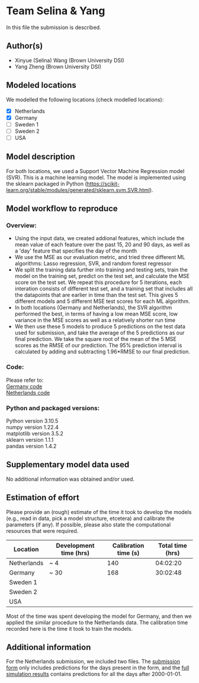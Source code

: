 # Team Selina & Yang

In this file the submission is described. 

## Author(s)

- Xinyue (Selina) Wang (Brown University DSI)
- Yang Zheng (Brown University DSI)

## Modeled locations

We modelled the following locations (check modelled locations):

- [x] Netherlands
- [x] Germany
- [ ] Sweden 1
- [ ] Sweden 2
- [ ] USA

## Model description


For both locations, we used a Support Vector Machine Regression model (SVR). This is a machine learning model. The model is implemented using the sklearn packaged in Python (https://scikit-learn.org/stable/modules/generated/sklearn.svm.SVR.html).



## Model workflow to reproduce

### Overview:
- Using the input data, we created addional features, which include the mean value of each feature over the past 15, 20 and 90 days, as well as a 'day' feature that specifies the day of the month
- We use the MSE as our evaluation metric, and tried three different ML algorithms: Lasso regression, SVR, and random forest regressor
- We split the training data further into training and testing sets, train the model on the training set, predict on the test set, and calculate the MSE score on the test set. We repeat this procedure for 5 iterations, each interation consists of different test set, and a training set that includes all the datapoints that are earlier in time than the test set. This gives 5 different models and 5 different MSE test scores for each ML algorithm.
- In both locations (Germany and Netherlands), the SVR algorithm performed the best, in terms of having a low mean MSE score, low variance in the MSE scores as well as a relatively shorter run time
- We then use these 5 models to produce 5 predictions on the test data used for submission, and take the average of the 5 predictions as our final prediction. We take the square root of the mean of the 5 MSE scores as the RMSE of our prediction. The 95% prediction interval is calculated by adding and subtracting 1.96*RMSE to our final prediction.

### Code:
Please refer to: \
[Germany code](Germany_prediction.ipynb)\
[Netherlands code](Netherlands_prediction.ipynb)

### Python and packaged versions:
Python version 3.10.5\
numpy version 1.22.4\
matplotlib version 3.5.2\
sklearn version 1.1.1\
pandas version 1.4.2


## Supplementary model data used

No additional information was obtained and/or used.

## Estimation of effort

Please provide an (rough) estimate of the time it took to develop the models (e.g., read in data, pick a model 
structure, etcetera) and calibrate the parameters (if any). If possible, please also state the computational resources that 
were required.

| Location    | Development time (hrs) | Calibration time (s) | Total time (hrs) | 
|-------------|------------------------|----------------------|------------------|
| Netherlands | ~ 4                    | 140                  | 04:02:20         |
| Germany     | ~ 30                   | 168                  | 30:02:48         |
| Sweden 1    |                        |                      |                  |
| Sweden 2    |                        |                      |                  |
| USA         |                        |                      |                  |

Most of the time was spent developing the model for Germany, and then we applied the similar procedure to the Netherlands data. The calibration time recorded here is the time it took to train the models.


## Additional information

For the Netherlands submission, we included two files. The [submission form](submission_form_Netherlands.csv) only includes predictions for the days present in the form, and the [full simulation results](full_simulation_results_Netherlands.csv) contains predictions for all the days after 2000-01-01.
